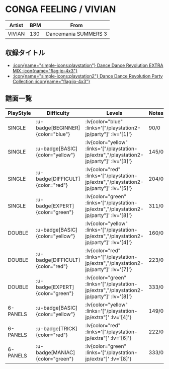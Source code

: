 # CONGA FEELING / VIVIAN

|Artist|BPM|From|
|------|---|----|
|VIVIAN|130|Dancemania SUMMERS 3|

## 収録タイトル

- [ :icon{name="simple-icons:playstation"} Dance Dance Revolution EXTRA MIX :icon{name="flag:jp-4x3"} ](/playstation-jp/extra)
- [ :icon{name="simple-icons:playstation2"} Dance Dance Revolution Party Collection :icon{name="flag:jp-4x3"} ](/playstation2-jp/party)

## 譜面一覧

|PlayStyle|Difficulty|Levels|Notes|Movie|
|---------|----------|------|-----|-----|
|SINGLE| :u-badge[BEGINNER]{color="blue"} | :lv{color="blue" :links='["/playstation2-jp/party"]' :lv='[1]'} |90/0||
|SINGLE| :u-badge[BASIC]{color="yellow"} | :lv{color="yellow" :links='["/playstation-jp/extra","/playstation2-jp/party"]' :lv='[3]'} |145/0||
|SINGLE| :u-badge[DIFFICULT]{color="red"} | :lv{color="red" :links='["/playstation-jp/extra","/playstation2-jp/party"]' :lv='[5]'} |204/0||
|SINGLE| :u-badge[EXPERT]{color="green"} | :lv{color="green" :links='["/playstation-jp/extra","/playstation2-jp/party"]' :lv='[8]'} |311/0||
|DOUBLE| :u-badge[BASIC]{color="yellow"} | :lv{color="yellow" :links='["/playstation-jp/extra","/playstation2-jp/party"]' :lv='[4]'} |160/0||
|DOUBLE| :u-badge[DIFFICULT]{color="red"} | :lv{color="red" :links='["/playstation-jp/extra","/playstation2-jp/party"]' :lv='[7]'} |223/0||
|DOUBLE| :u-badge[EXPERT]{color="green"} | :lv{color="green" :links='["/playstation-jp/extra","/playstation2-jp/party"]' :lv='[8]'} |333/0||
|6-PANELS| :u-badge[BASIC]{color="yellow"} | :lv{color="yellow" :links='["/playstation-jp/extra"]' :lv='[4]'} |149/0||
|6-PANELS| :u-badge[TRICK]{color="red"} | :lv{color="red" :links='["/playstation-jp/extra"]' :lv='[6]'} |222/0||
|6-PANELS| :u-badge[MANIAC]{color="green"} | :lv{color="green" :links='["/playstation-jp/extra"]' :lv='[8]'} |333/0||
